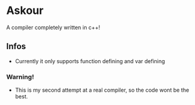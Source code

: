 # Askour
A compiler completely written in c++!

Infos
-----
  - Currently it only supports function defining and var defining

### Warning!
  - This is my second attempt at a real compiler, so the code wont be the best.

